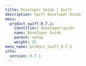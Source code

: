 ```yaml
---
title: Developer Guide | Swift
description: Swift Developer Guide
menu:
  product_swift_0.7.1:
    identifier: developer-guide
    name: Developer Guide
    parent: setup
    weight: 25
menu_name: product_swift_0.7.1
info:
  version: 0.7.1
---
```


